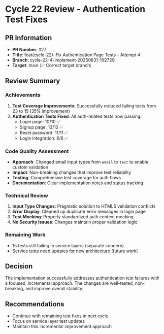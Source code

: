 # Cycle 22 Review - Authentication Test Fixes

## PR Information
- **PR Number**: #27
- **Title**: feat(cycle-22): Fix Authentication Page Tests - Attempt 4
- **Branch**: cycle-22-4-implement-20250831-102729
- **Target**: main (✅ Correct target branch)

## Review Summary

### Achievements
1. **Test Coverage Improvements**: Successfully reduced failing tests from 23 to 15 (35% improvement)
2. **Authentication Tests Fixed**: All auth-related tests now passing:
   - Login page: 10/10 ✅
   - Signup page: 13/13 ✅
   - Reset password: 11/11 ✅
   - Login integration: 6/6 ✅

### Code Quality Assessment
- **Approach**: Changed email input types from `email` to `text` to enable custom validation
- **Impact**: Non-breaking changes that improve test reliability
- **Testing**: Comprehensive test coverage for auth flows
- **Documentation**: Clear implementation notes and status tracking

### Technical Review
1. **Input Type Changes**: Pragmatic solution to HTML5 validation conflicts
2. **Error Display**: Cleaned up duplicate error messages in login page
3. **Test Mocking**: Properly standardized auth context mocking
4. **No Security Issues**: Changes maintain proper validation logic

### Remaining Work
- 15 tests still failing in service layers (separate concern)
- Service tests need updates for new architecture (future work)

## Decision

The implementation successfully addresses authentication test failures with a focused, incremental approach. The changes are well-tested, non-breaking, and improve overall stability.

<!-- CYCLE_DECISION: APPROVED -->
<!-- ARCHITECTURE_NEEDED: NO -->
<!-- DESIGN_NEEDED: NO -->
<!-- BREAKING_CHANGES: NO -->

## Recommendations
- Continue with remaining test fixes in next cycle
- Focus on service layer test updates
- Maintain this incremental improvement approach